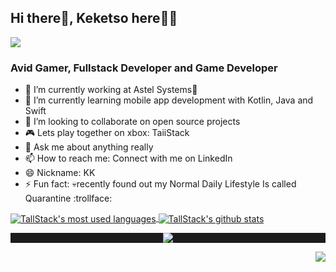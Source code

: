## Hi there👋, Keketso here👨‍💻
[![](https://img.icons8.com/material-two-tone/32/000000/linkedin.png)](https://za.linkedin.com/in/keketso-ramosedi-6a23bb169)
### Avid Gamer, Fullstack Developer and Game Developer

- 🔭 I’m currently working at Astel Systems💚
- 🌱 I’m currently learning mobile app development with Kotlin, Java and Swift
- 🙌 I’m looking to collaborate on open source projects
- 🎮 Lets play together on xbox: TaiiStack
- 💬 Ask me about anything really
- 📫 How to reach me: Connect with me on LinkedIn
- 😄 Nickname: KK
- ⚡ Fun fact: 💀recently found out my Normal Daily Lifestyle Is called Quarantine :trollface: 
<!--
- 🤔 I’m looking for help with ...-->

<a href="https://github.com/TallStack">
  <img align="center" src="https://github-readme-stats.vercel.app/api/top-langs/?username=TallStack&hide=shell&theme=light&count_private=true&layout=compact" alt="TallStack's most used languages" />
</a>
<a href="https://github.com/TallStack">
 <img align="center" src="https://github-readme-stats.vercel.app/api?username=TallStack&show_icons=true&theme=light&line_height=27&include_all_commits=true&count_private=true&hide=issues,contribs" alt="TallStack's github stats"/>
</a>

<!-- Linux Typing -->

<p align="center" style="background: #1c1c1c;">  
  <img src="https://readme-typing-svg.herokuapp.com?font=product+sans&amp;color=06ACBD&amp;center=true&amp;lines=Visit%20TallStackGameStudios&amp;duration=7000">
</p>

<!-- Visitor -->

<p align="right">
  <img src="https://api.visitorbadge.io/api/VisitorHit?user=Tallstack&repo=Tallstack&countColor=%2308E8FF"/>
</p>
